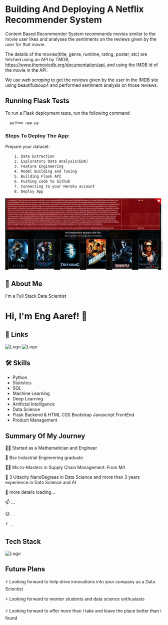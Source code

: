 
# **Building And Deploying A Netflix Recommender System**

Content Based Recommender System recommends movies similar to the movie user likes and analyses the sentiments on the reviews given by the user for that movie.

The details of the movies(title, genre, runtime, rating, poster, etc) are fetched using an API by TMDB, https://www.themoviedb.org/documentation/api, and using the IMDB id of the movie in the API. 

We use *web scraping* to get the reviews given by the user in the IMDB site using beautifulsoup4 and performed sentiment analysis on those reviews.
## Running Flask Tests

To run a Flask deployment tests, run the following command

```bash
  python app.py
```




### Steps To Deploy The App:

Prepare your dataset:

        1. Data Extraction
        2. Exploratory Data Analysis(EDA)
        3. Feature Engineering
        4. Model Building and Tuning
        5. Building Flask API
        6. Pushing code to Github
        7. Connecting to your Heroku account 
        8. Deploy App



![logo](https://github.com/AshrafAaref21/Netflix-Recommender-System/blob/main/screenshot.png?raw=true)


## 🚀 About Me
I'm a Full Stack Data Scientist


# Hi, I'm Eng Aaref! 👋


## 🔗 Links
![[Logo](https://img.shields.io/badge/my_portfolio-000?style=for-the-badge&logo=ko-fi&logoColor=white)](https://www.fiverr.com/ashrafaaref?public_mode=true/)
![[Logo](https://img.shields.io/badge/linkedin-0A66C2?style=for-the-badge&logo=linkedin&logoColor=white)](www.linkedin.com/in/ashraf-aaref-357b54206)


## 🛠 Skills
- Python  
- Statistics 
- SQL 
- Machine Learning 
- Deep Learning
- Artificial Intelligence
- Data Science
- Flask Backend & HTML CSS Bootstrap Javascript FrontEnd
- Product Management


## Summary Of My Journey 
👩‍💻 Started as a Mathematician and Engineer

🧠 Bsc Industrial Engineering graduate.

👯‍♀️ Micro-Masters in Supply Chain Management: From Mit

🤔 3 Udacity NanoDegrees in Data Science and more than 3 years experience in Data Science and AI

💬 more details loading...

📫 ...

😄 ...

⚡️ ...



## Tech Stack





![Logo](https://businesstoys.in/assets/programs/full-stack-data-science-professional-program/tools.png)



## Future Plans 
⚡️ Looking forward to help drive innovations into your company as a Data Scientist

⚡️ Looking forward to mentor students and data science enthusiasts

⚡️ Looking forward to offer more than I take and leave the place better than i found



